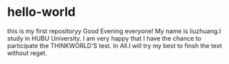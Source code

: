 # hello-world
this is my first repositoryy
Good Evening everyone!
My name is liuzhuang.I study in HUBU University.
I am very happy that I have the chance to participate the THINKWORLD'S test.
In All.I will try my best to finsh the text without reget.
